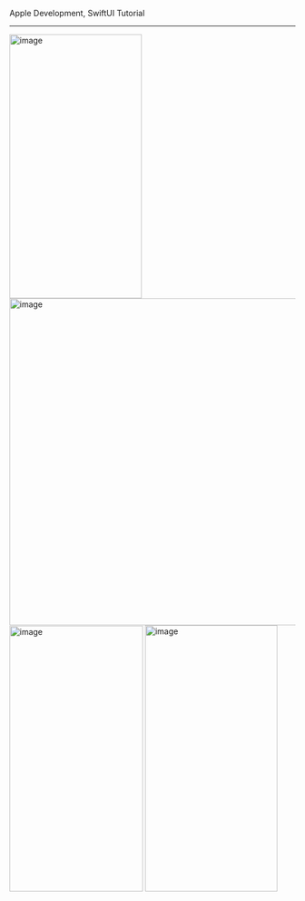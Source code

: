 Apple Development, SwiftUI Tutorial

---

<img width="233" height="465" alt="image" src="https://github.com/user-attachments/assets/96713834-993a-4786-a787-f043b232c814" />

<img width="755" height="576" alt="image" src="https://github.com/user-attachments/assets/ebf21851-2ea6-4c7b-88dc-d1f00612c9cb" />

<img width="235" height="468" alt="image" src="https://github.com/user-attachments/assets/bd489b12-3e40-461d-88f4-504195b9c603" />

<img width="233" height="469" alt="image" src="https://github.com/user-attachments/assets/a0bc95a7-c239-46d0-b136-bf2c1e1ef54c" />


